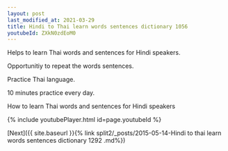 ```yaml
---
layout: post
last_modified_at: 2021-03-29
title: Hindi to Thai learn words sentences dictionary 1056 
youtubeId: ZXkN0zdEoM0
---
```

 
 
Helps to learn Thai words and sentences for Hindi speakers.

Opportunitiy to repeat the words sentences. 

Practice Thai language. 
 
10 minutes practice every day. 
 
How to learn Thai words and sentences for Hindi speakers 
 
{% include youtubePlayer.html id=page.youtubeId %}
 
 
[Next]({{ site.baseurl }}{% link  split2/_posts/2015-05-14-Hindi to thai learn words sentences dictionary 1292 .md%})
 
